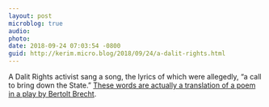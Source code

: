```yaml
---
layout: post
microblog: true
audio: 
photo: 
date: 2018-09-24 07:03:54 -0800
guid: http://kerim.micro.blog/2018/09/24/a-dalit-rights.html
---
```

A Dalit Rights activist sang a song, the lyrics of which were allegedly, “a call to bring down the State.” [These words are actually a translation of a poem in a play by Bertolt Brecht](https://cjp.org.in/brechts-words-misinterpreted-to-cast-cloak-of-criminality-over-arrested-activists/).

